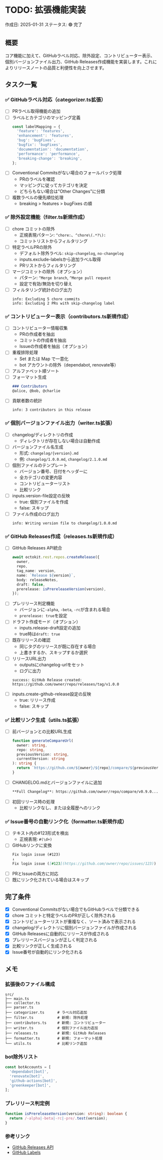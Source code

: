 # TODO: 拡張機能実装

作成日: 2025-01-31
ステータス: 🟢 完了

## 概要

コア機能に加えて、GitHubラベル対応、除外設定、コントリビューター表示、個別バージョンファイル出力、GitHub Releases作成機能を実装します。これによりリリースノートの品質と利便性を向上させます。

## タスク一覧

### ✅ GitHubラベル対応（categorizer.ts拡張）

- [ ] PRラベル取得機能の追加
- [ ] ラベルとカテゴリのマッピング定義
  ```typescript
  const labelMapping = {
    'feature': 'features',
    'enhancement': 'features',
    'bug': 'bugFixes',
    'bugfix': 'bugFixes',
    'documentation': 'documentation',
    'performance': 'performance',
    'breaking-change': 'breaking',
  };
  ```
- [ ] Conventional Commitsがない場合のフォールバック処理
  - PRのラベルを確認
  - マッピングに従ってカテゴリを決定
  - どちらもない場合は"Other Changes"に分類
- [ ] 複数ラベルの優先順位処理
  - breaking > features > bugFixes の順

### ✅ 除外設定機能（filter.ts新規作成）

- [ ] chore コミットの除外
  - 正規表現パターン: `^chore:`、`^chore\(.*?\):`
  - コミットリストからフィルタリング
- [ ] 特定ラベルPRの除外
  - デフォルト除外ラベル: `skip-changelog`, `no-changelog`
  - inputs.exclude-labelsから追加ラベル取得
  - PRリストからフィルタリング
- [ ] マージコミットの除外（オプション）
  - パターン: `^Merge branch`, `^Merge pull request`
  - 設定で有効/無効を切り替え
- [ ] フィルタリング統計のログ出力
  ```
  info: Excluding 5 chore commits
  info: Excluding 2 PRs with skip-changelog label
  ```

### ✅ コントリビューター表示（contributors.ts新規作成）

- [ ] コントリビューター情報収集
  - PRの作成者を抽出
  - コミットの作成者を抽出
  - Issueの作成者を抽出（オプション）
- [ ] 重複排除処理
  - Set または Map で一意化
  - bot アカウントの除外（dependabot, renovate等）
- [ ] アルファベット順ソート
- [ ] フォーマット生成
  ```markdown
  ### Contributors
  @alice, @bob, @charlie
  ```
- [ ] 貢献者数の統計
  ```
  info: 3 contributors in this release
  ```

### ✅ 個別バージョンファイル出力（writer.ts拡張）

- [ ] changelog/ディレクトリの作成
  - ディレクトリが存在しない場合は自動作成
- [ ] バージョンファイル名生成
  - 形式: `changelog/{version}.md`
  - 例: `changelog/1.0.0.md`, `changelog/2.1.0.md`
- [ ] 個別ファイルのテンプレート
  - バージョン番号、日付をヘッダーに
  - 全カテゴリの変更内容
  - コントリビューターリスト
  - 比較リンク
- [ ] inputs.version-file設定の反映
  - true: 個別ファイルを作成
  - false: スキップ
- [ ] ファイル作成のログ出力
  ```
  info: Writing version file to changelog/1.0.0.md
  ```

### ✅ GitHub Releases作成（releases.ts新規作成）

- [ ] GitHub Releases API統合
  ```typescript
  await octokit.rest.repos.createRelease({
    owner,
    repo,
    tag_name: version,
    name: `Release ${version}`,
    body: releaseNotes,
    draft: false,
    prerelease: isPrereleaseVersion(version),
  });
  ```
- [ ] プレリリース判定機能
  - バージョンに`-alpha`, `-beta`, `-rc`が含まれる場合
  - `prerelease: true`を設定
- [ ] ドラフト作成モード（オプション）
  - inputs.release-draft設定の追加
  - true時は`draft: true`
- [ ] 既存リリースの確認
  - 同じタグのリリースが既に存在する場合
  - 上書きするか、スキップするか選択
- [ ] リリースURL出力
  - outputsにchangelog-urlをセット
  - ログに出力
  ```
  success: GitHub Release created: https://github.com/owner/repo/releases/tag/v1.0.0
  ```
- [ ] inputs.create-github-release設定の反映
  - true: リリース作成
  - false: スキップ

### ✅ 比較リンク生成（utils.ts拡張）

- [ ] 前バージョンとの比較URL生成
  ```typescript
  function generateCompareUrl(
    owner: string,
    repo: string,
    previousVersion: string,
    currentVersion: string
  ): string {
    return `https://github.com/${owner}/${repo}/compare/${previousVersion}...${currentVersion}`;
  }
  ```
- [ ] CHANGELOG.mdとバージョンファイルに追加
  ```markdown
  **Full Changelog**: https://github.com/owner/repo/compare/v0.9.0...v1.0.0
  ```
- [ ] 初回リリース時の処理
  - 比較リンクなし、または全履歴へのリンク

### ✅ Issue番号の自動リンク化（formatter.ts新規作成）

- [ ] テキスト内の#123形式を検出
  - 正規表現: `#(\d+)`
- [ ] GitHubリンクに変換
  ```markdown
  Fix login issue (#123)
  ↓
  Fix login issue ([#123](https://github.com/owner/repo/issues/123))
  ```
- [ ] PRとIssueの両方に対応
- [ ] 既にリンク化されている場合はスキップ

## 完了条件

- [x] Conventional Commitsがない場合でもGitHubラベルで分類できる
- [x] chore コミットと特定ラベルのPRが正しく除外される
- [x] コントリビューターリストが重複なく、ソート済みで表示される
- [x] changelog/ディレクトリに個別バージョンファイルが作成される
- [x] GitHub Releasesに自動的にリリースが作成される
- [x] プレリリースバージョンが正しく判定される
- [x] 比較リンクが正しく生成される
- [x] Issue番号が自動的にリンク化される

## メモ

### 拡張後のファイル構成
```
src/
├── main.ts
├── collector.ts
├── parser.ts
├── categorizer.ts      # ラベル対応追加
├── filter.ts           # 新規: 除外処理
├── contributors.ts     # 新規: コントリビューター
├── writer.ts           # 個別ファイル出力追加
├── releases.ts         # 新規: GitHub Releases
├── formatter.ts        # 新規: フォーマット処理
└── utils.ts            # 比較リンク追加
```

### bot除外リスト
```typescript
const botAccounts = [
  'dependabot[bot]',
  'renovate[bot]',
  'github-actions[bot]',
  'greenkeeper[bot]',
];
```

### プレリリース判定例
```typescript
function isPrereleaseVersion(version: string): boolean {
  return /-alpha|-beta|-rc|-pre/.test(version);
}
```

### 参考リンク
- [GitHub Releases API](https://docs.github.com/en/rest/releases/releases)
- [GitHub Labels](https://docs.github.com/en/issues/using-labels-and-milestones-to-track-work)
